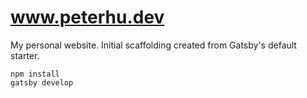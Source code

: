 # www.peterhu.dev

My personal website. Initial scaffolding created from Gatsby's default starter.

```
npm install
gatsby develop
```
